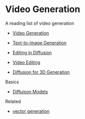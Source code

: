 # Video Generation




A reading list of video generation

* [Video Generation](https://github.com/yzhang2016/video-generation-survey/blob/main/video-generation.md)

* [Text-to-image Generation](https://github.com/yzhang2016/video-generation-survey/blob/main/Text-to-Image.MD)

* [Editing in Diffusion](https://github.com/yzhang2016/video-generation-survey/blob/main/Editing-in-Diffusion.md)

* [Video Editing](https://github.com/yzhang2016/video-generation-survey/blob/main/video-editing.md)

* [Diffusion for 3D Generation](https://github.com/yzhang2016/video-generation-survey/blob/main/diffusion-for-3d.md)



Basics 

* [Diffuison Models](https://github.com/yzhang2016/video-generation-survey/blob/main/diffusion-models.md)


Related 
* [vector generation](https://github.com/MarkMoHR/Awesome-Sketch-Synthesis#3-vector-graphics-generation)
